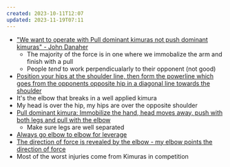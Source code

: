 ```yaml
---
created: 2023-10-11T12:07
updated: 2023-11-19T07:11
---
```

- ["We want to operate with Pull dominant kimuras not push dominant kimuras" - John Danaher](https://youtu.be/p-6lmaseoGI?t=107)
	- The majority of the force is in one where we immobalize the arm and finish with a pull
	- People *tend* to work perpendicualarly to their opponent (not good)
- [Position your hips at the shoulder line, then form the powerline which goes from the opponents opposite hip in a diagonal line towards the shoulder](https://youtu.be/p-6lmaseoGI?t=213)
- It's the elbow that breaks in a well applied kimura
- My head is over the hip, my hips are over the opposite shoulder
- [Pull dominant kimura: Immobilize the hand, head moves away, push with both legs and pull with the elbow](https://youtu.be/p-6lmaseoGI?t=280)
	-  Make sure legs are well separated
- [Always go elbow to elbow for leverage](https://youtu.be/p-6lmaseoGI?t=365)
- [The direction of force is revealed by the elbow - my elbow points the direction of force](https://youtu.be/p-6lmaseoGI?t=501)
- Most of the worst injuries come from Kimuras in competition